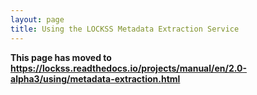 ```yaml
---
layout: page
title: Using the LOCKSS Metadata Extraction Service
---
```


**This page has moved to <https://lockss.readthedocs.io/projects/manual/en/2.0-alpha3/using/metadata-extraction.html>**
